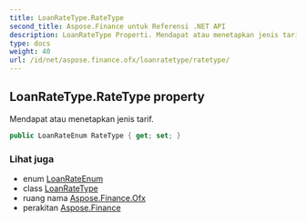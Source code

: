 ```yaml
---
title: LoanRateType.RateType
second_title: Aspose.Finance untuk Referensi .NET API
description: LoanRateType Properti. Mendapat atau menetapkan jenis tarif.
type: docs
weight: 40
url: /id/net/aspose.finance.ofx/loanratetype/ratetype/
---
```

## LoanRateType.RateType property

Mendapat atau menetapkan jenis tarif.

```csharp
public LoanRateEnum RateType { get; set; }
```

### Lihat juga

* enum [LoanRateEnum](../../loanrateenum/)
* class [LoanRateType](../)
* ruang nama [Aspose.Finance.Ofx](../../loanratetype/)
* perakitan [Aspose.Finance](../../../)


